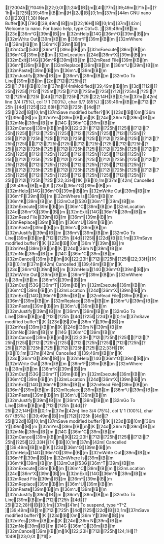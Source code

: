 [?2004h[?1049h[22;0;0t[1;24r(B[m[4l[?7h[39;49m[?1h=[?1h=[?25l[39;49m(B[m[H[2J(B[0;1m[37m[44m  GNU nano 8.1[23X[1;38HNew Buffer[K[79G[39;49m(B[m[22;16H(B[0;1m[37m[42m[ Welcome to nano.  For basic help, type Ctrl+G. ][39;49m(B[m[23d[36m^G[39m(B[m [32mHelp[14G[36m^O[39m(B[m [32mWrite Out[39m(B[m [36m^F[39m(B[m [32mWhere Is[39m(B[m  [36m^K[39m(B[m [32mCut[53G[36m^T[39m(B[m [32mExecute[39m(B[m   [36m^C[39m(B[m [32mLocation[24d[36m^X[39m(B[m [32mExit[14G[36m^R[39m(B[m [32mRead File[39m(B[m [36m^\[39m(B[m [32mReplace[39m(B[m   [36m^U[39m(B[m [32mPaste[39m(B[m     [36m^J[39m(B[m [32mJustify[39m(B[m   [36m^/[39m(B[m [32mGo To Line[39m(B[m[2d[?12l[?25h[?25l[1;71H(B[0;1m[37m[44mModified[39;49m(B[m[3d[?12l[?25h[?25l[?12l[?25ht[?25l[?12l[?25he[?25l[?12l[?25hs[?25l[?12l[?25ht[?25l[4d[?12l[?25h[?25l[22;14H(B[0;1m[37m[42m[ line  3/4 (75%), col  1/ 1 (100%), char  6/7 (85%) ][39;49m(B[m[?12l[?25h[4d[?25l[22;68H[?12l[?25h[4d[?25l[22d(B[0;1m[37mSave modified buffer?[K[23d(B[0m[36m Y[39m(B[m [32mYes[39m(B[m[K[24d[36m N[39m(B[m [32mNo[39m(B[m  [14G   [36m^C[39m(B[m [32mCancel[39m(B[m[K[22;23H[?12l[?25h[?25l[?12l[?25h[?25l[?12l[?25h[?25l[?12l[?25h[?25l[?12l[?25h[?25l[?12l[?25h[?25l[?12l[?25h[?25l[?12l[?25h[?25l[?12l[?25h[?25l[?12l[?25h[?25l[?12l[?25h[?25l[?12l[?25h[?25l[?12l[?25h[?25l[?12l[?25h[?25l[?12l[?25h[?25l[?12l[?25h[?25l[?12l[?25h[?25l[?12l[?25h[?25l[?12l[?25h[?25l[?12l[?25h[?25l[?12l[?25h[?25l[?12l[?25h[?25l[?12l[?25h[?25l[?12l[?25h[?25l[?12l[?25h[?25l[?12l[?25h[?25l[?12l[?25h[?25l[?12l[?25h[?25l[?12l[?25h[?25l[?12l[?25h[?25l[?12l[?25h[?25l[?12l[?25h[?25l[?12l[?25h[?25l[?12l[?25h[?25l[22;33H[1K (B[0;1m[37m[42m[ Cancelled ][39;49m(B[m[K[23d[36m^G[39m(B[m [32mHelp[14G[36m^O[39m(B[m [32mWrite Out[39m(B[m [36m^F[39m(B[m [32mWhere Is[39m(B[m  [36m^K[39m(B[m [32mCut[53G[36m^T[39m(B[m [32mExecute[39m(B[m   [36m^C[39m(B[m [32mLocation[24d[36m^X[39m(B[m [32mExit[14G[36m^R[39m(B[m [32mRead File[39m(B[m [36m^\[39m(B[m [32mReplace[39m(B[m   [36m^U[39m(B[m [32mPaste[39m(B[m     [36m^J[39m(B[m [32mJustify[39m(B[m   [36m^/[39m(B[m [32mGo To Line[39m(B[m[?12l[?25h[4d[?25l[22d(B[0;1m[37mSave modified buffer?[K[23d(B[0m[36m Y[39m(B[m [32mYes[39m(B[m[K[24d[36m N[39m(B[m [32mNo[39m(B[m  [14G   [36m^C[39m(B[m [32mCancel[39m(B[m[K[22;23H[?12l[?25h[?25l[22;33H[1K (B[0;1m[37m[42m[ Cancelled ][39;49m(B[m[K[23d[36m^G[39m(B[m [32mHelp[14G[36m^O[39m(B[m [32mWrite Out[39m(B[m [36m^F[39m(B[m [32mWhere Is[39m(B[m  [36m^K[39m(B[m [32mCut[53G[36m^T[39m(B[m [32mExecute[39m(B[m   [36m^C[39m(B[m [32mLocation[24d[36m^X[39m(B[m [32mExit[14G[36m^R[39m(B[m [32mRead File[39m(B[m [36m^\[39m(B[m [32mReplace[39m(B[m   [36m^U[39m(B[m [32mPaste[39m(B[m     [36m^J[39m(B[m [32mJustify[39m(B[m   [36m^/[39m(B[m [32mGo To Line[39m(B[m[?12l[?25h[4d[?25l[22d(B[0;1m[37mSave modified buffer?[K[23d(B[0m[36m Y[39m(B[m [32mYes[39m(B[m[K[24d[36m N[39m(B[m [32mNo[39m(B[m  [14G   [36m^C[39m(B[m [32mCancel[39m(B[m[K[22;23H[?12l[?25h[?25l[?12l[?25h[?25l[?12l[?25h[?25l[?12l[?25h[?25l[?12l[?25h[?25l[?12l[?25h[?25l[?12l[?25h[?25l[22;33H[1K (B[0;1m[37m[42m[ Cancelled ][39;49m(B[m[K[23d[36m^G[39m(B[m [32mHelp[14G[36m^O[39m(B[m [32mWrite Out[39m(B[m [36m^F[39m(B[m [32mWhere Is[39m(B[m  [36m^K[39m(B[m [32mCut[53G[36m^T[39m(B[m [32mExecute[39m(B[m   [36m^C[39m(B[m [32mLocation[24d[36m^X[39m(B[m [32mExit[14G[36m^R[39m(B[m [32mRead File[39m(B[m [36m^\[39m(B[m [32mReplace[39m(B[m   [36m^U[39m(B[m [32mPaste[39m(B[m     [36m^J[39m(B[m [32mJustify[39m(B[m   [36m^/[39m(B[m [32mGo To Line[39m(B[m[?12l[?25h[4d[?25l[22;14H(B[0;1m[37m[42m[ line  3/4 (75%), col  1/ 1 (100%), char  6/7 (85%) ][39;49m(B[m[?12l[?25h[4d[?25l[22d(B[0;1m[37mSave modified buffer?[K[23d(B[0m[36m Y[39m(B[m [32mYes[39m(B[m[K[24d[36m N[39m(B[m [32mNo[39m(B[m  [14G   [36m^C[39m(B[m [32mCancel[39m(B[m[K[22;23H[?12l[?25h[?25l[?12l[?25h[?25l[22;33H[1K (B[0;1m[37m[42m[ Cancelled ][39;49m(B[m[K[23d[36m^G[39m(B[m [32mHelp[14G[36m^O[39m(B[m [32mWrite Out[39m(B[m [36m^F[39m(B[m [32mWhere Is[39m(B[m  [36m^K[39m(B[m [32mCut[53G[36m^T[39m(B[m [32mExecute[39m(B[m   [36m^C[39m(B[m [32mLocation[24d[36m^X[39m(B[m [32mExit[14G[36m^R[39m(B[m [32mRead File[39m(B[m [36m^\[39m(B[m [32mReplace[39m(B[m   [36m^U[39m(B[m [32mPaste[39m(B[m     [36m^J[39m(B[m [32mJustify[39m(B[m   [36m^/[39m(B[m [32mGo To Line[39m(B[m[?12l[?25h[4d[?25l[22;28H(B[0;1m[37m[41m[ To suspend, type ^T^Z ][39;49m(B[m[?12l[?25h[4d[?25l[22d(B[0;1m[37mSave modified buffer?[K[23d(B[0m[36m Y[39m(B[m [32mYes[39m(B[m[K[24d[36m N[39m(B[m [32mNo[39m(B[m  [14G   [36m^C[39m(B[m [32mCancel[39m(B[m[K[22;23H[?12l[?25h[24;1H[?1049l[23;0;0t[?1l>